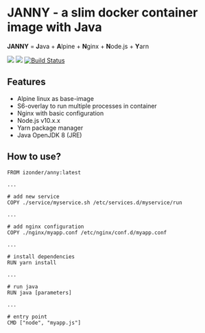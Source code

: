 # JANNY - a slim docker container image with Java

**JANNY** = **J**ava + **A**lpine + **N**ginx + **N**ode.js + **Y**arn

[![](https://images.microbadger.com/badges/version/izonder/janny.svg)](https://microbadger.com/images/izonder/janny "Get your own version badge on microbadger.com")
[![](https://images.microbadger.com/badges/image/izonder/janny.svg)](https://microbadger.com/images/izonder/janny "Get your own image badge on microbadger.com")
[![Build Status](https://travis-ci.org/izonder/janny.svg?branch=master)](https://travis-ci.org/izonder/janny)

## Features

- Alpine linux as base-image
- S6-overlay to run multiple processes in container
- Nginx with basic configuration
- Node.js v10.x.x
- Yarn package manager
- Java OpenJDK 8 (JRE)

## How to use?

```
FROM izonder/anny:latest

...

# add new service
COPY ./service/myservice.sh /etc/services.d/myservice/run

...

# add nginx configuration
COPY ./nginx/myapp.conf /etc/nginx/conf.d/myapp.conf

...

# install dependencies
RUN yarn install

...

# run java
RUN java [parameters]

...

# entry point
CMD ["node", "myapp.js"]
```
